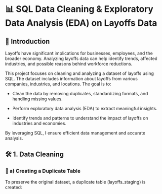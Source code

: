 # 📊 SQL Data Cleaning & Exploratory Data Analysis (EDA) on Layoffs Data

## 🚀 Introduction

Layoffs have significant implications for businesses, employees, and the broader economy. Analyzing layoffs data can help identify trends, affected industries, and possible reasons behind workforce reductions.

This project focuses on cleaning and analyzing a dataset of layoffs using SQL. The dataset includes information about layoffs from various companies, industries, and locations. The goal is to:

- Clean the data by removing duplicates, standardizing formats, and handling missing values.

- Perform exploratory data analysis (EDA) to extract meaningful insights.

- Identify trends and patterns to understand the impact of layoffs on industries and economies.

By leveraging SQL, I ensure efficient data management and accurate analysis.

## 🛠️ 1. Data Cleaning

### 🔹 a) Creating a Duplicate Table

To preserve the original dataset, a duplicate table (layoffs_staging) is created:



